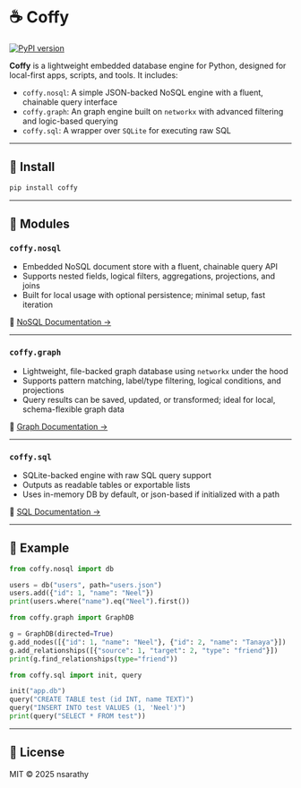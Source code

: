 # ☕ Coffy

[![PyPI version](https://img.shields.io/pypi/v/coffy)](https://pypi.org/project/coffy/)

**Coffy** is a lightweight embedded database engine for Python, designed for local-first apps, scripts, and tools. It includes:

- `coffy.nosql`: A simple JSON-backed NoSQL engine with a fluent, chainable query interface  
- `coffy.graph`: An graph engine built on `networkx` with advanced filtering and logic-based querying  
- `coffy.sql`: A wrapper over `SQLite` for executing raw SQL  

---

## 🔧 Install

```bash
pip install coffy
```

---

## 📂 Modules

### `coffy.nosql`

- Embedded NoSQL document store with a fluent, chainable query API
- Supports nested fields, logical filters, aggregations, projections, and joins
- Built for local usage with optional persistence; minimal setup, fast iteration

📄 [NoSQL Documentation →](https://github.com/nsarathy/Coffy/blob/main/Documentation/NOSQL_DOCS.md)

---

### `coffy.graph`

- Lightweight, file-backed graph database using `networkx` under the hood
- Supports pattern matching, label/type filtering, logical conditions, and projections
- Query results can be saved, updated, or transformed; ideal for local, schema-flexible graph data

📄 [Graph Documentation →](https://github.com/nsarathy/Coffy/blob/main/Documentation/GRAPH_DOCS.md)

---

### `coffy.sql`

- SQLite-backed engine with raw SQL query support  
- Outputs as readable tables or exportable lists  
- Uses in-memory DB by default, or json-based if initialized with a path  

📄 [SQL Documentation →](https://github.com/nsarathy/Coffy/blob/main/Documentation/SQL_DOCS.md)

---

## 🧪 Example

```python
from coffy.nosql import db

users = db("users", path="users.json")
users.add({"id": 1, "name": "Neel"})
print(users.where("name").eq("Neel").first())
```

```python
from coffy.graph import GraphDB

g = GraphDB(directed=True)
g.add_nodes([{"id": 1, "name": "Neel"}, {"id": 2, "name": "Tanaya"}])
g.add_relationships([{"source": 1, "target": 2, "type": "friend"}])
print(g.find_relationships(type="friend"))
```

```python
from coffy.sql import init, query

init("app.db")
query("CREATE TABLE test (id INT, name TEXT)")
query("INSERT INTO test VALUES (1, 'Neel')")
print(query("SELECT * FROM test"))
```

---

## 📄 License

MIT © 2025 nsarathy